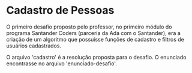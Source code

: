 # Cadastro de Pessoas

O primeiro desafio proposto pelo professor, no primeiro módulo do programa Santander Coders (parceria da Ada com o Santander), era a criação de um algoritmo que possuísse funções de cadastro e filtros de usuários cadastrados.

O arquivo 'cadastro' é a resolução proposta para o desafio. O enunciado encontrasse no arquivo 'enunciado-desafio'.
